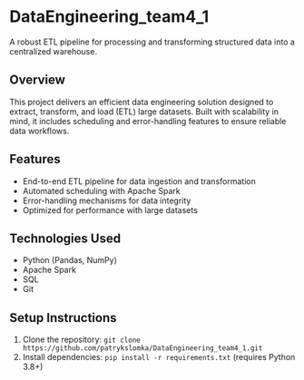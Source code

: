 # DataEngineering_team4_1
A robust ETL pipeline for processing and transforming structured data into a centralized warehouse.

## Overview
This project delivers an efficient data engineering solution designed to extract, transform, and load (ETL) large datasets. Built with scalability in mind, it includes scheduling and error-handling features to ensure reliable data workflows.

## Features
- End-to-end ETL pipeline for data ingestion and transformation
- Automated scheduling with Apache Spark
- Error-handling mechanisms for data integrity
- Optimized for performance with large datasets

## Technologies Used
- Python (Pandas, NumPy)
- Apache Spark
- SQL
- Git

## Setup Instructions
1. Clone the repository: `git clone https://github.com/patrykslomka/DataEngineering_team4_1.git`
2. Install dependencies: `pip install -r requirements.txt` (requires Python 3.8+)
